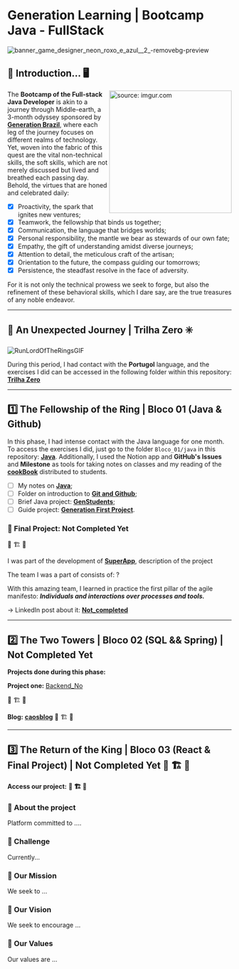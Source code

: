 
# Generation Learning | Bootcamp Java - FullStack

![banner_game_designer_neon_roxo_e_azul__2_-removebg-preview](https://github.com/caoslourenco/Generation_Bootcamp_Java/assets/18141491/3a715360-bad3-42e4-b63f-add4799b2c47)


## 🚪 Introduction...  🖥️ 
 
<img align="right" src="https://github.com/caoslourenco/Generation_Bootcamp_Java/assets/18141491/30adae0d-e7c3-462a-af25-32df125626e8" title="source: imgur.com" width="275px" />
   


The **Bootcamp of the Full-stack Java Developer** is akin to a journey through Middle-earth, a 3-month odyssey sponsored by [**Generation Brazil**](https://brazil.generation.org/), where each leg of the journey focuses on different realms of technology. Yet, woven into the fabric of this quest are the vital non-technical skills, the soft skills, which are not merely discussed but lived and breathed each passing day. Behold, the virtues that are honed and celebrated daily:

- [x] Proactivity, the spark that ignites new ventures;
- [x] Teamwork, the fellowship that binds us together;
- [x] Communication, the language that bridges worlds;
- [x] Personal responsibility, the mantle we bear as stewards of our own fate;
- [x] Empathy, the gift of understanding amidst diverse journeys;
- [x] Attention to detail, the meticulous craft of the artisan;
- [x] Orientation to the future, the compass guiding our tomorrows;
- [x] Persistence, the steadfast resolve in the face of adversity.

For it is not only the technical prowess we seek to forge, but also the refinement of these behavioral skills, which I dare say, are the true treasures of any noble endeavor.


***


## 🚪 An Unexpected Journey | Trilha Zero ✳️
![RunLordOfTheRingsGIF](https://github.com/caoslourenco/Generation_Bootcamp_Java/assets/18141491/5d9cc280-943a-4cb6-bbb9-8e62f3022e4e)

During this period, I had contact with the **Portugol** language, and the exercises I did can be accessed in the following folder within this repository: [**Trilha Zero**](https://github.com/generationBrazil-bootcamp/tree/main/trilha_zero)



 
***

## 1️⃣ The Fellowship of the Ring | Bloco 01 (Java & Github)
 
In this phase, I had intense contact with the Java language for one month. To access the exercises I did, just go to the folder `Bloco_01/java` in this repository:
[**Java**](https://github.com/generationBrazil-bootcamp/tree/main/bloco_01).
Additionally, I used the Notion app and **GitHub's Issues** and **Milestone** as tools for taking notes on classes and my reading of the [**cookBook**](https://github.com/rafaelq80/cookbook_java) distributed to students.
- [ ] My notes on [**Java**](https://github.com/generationBrazil-bootcamp/milestone/2?closed=1);
- [ ] Folder on introduction to [**Git and Github**](https://github.com/generationBrazil-bootcamp/tree/main/bloco_01/aulagit);
- [ ] Brief Java project: [**GenStudents**](https://github.com/generation-bootcamp/tree/main/bloco_01/java/GeStudents);
- [ ] Guide project: [**Generation First Project**](https://github.com/ContaBancaria).

### 🚧 Final Project: Not Completed Yet

🚧 🏗️ 🚧

I was part of the development of [**SuperApp**](https://github.com/SuperEats65/tree/main), description of the project

The team I was a part of consists of: ?

With this amazing team, I learned in practice the first pillar of the agile manifesto: **_Individuals and interactions over processes and tools._**

→ LinkedIn post about it: [**Not_completed**](https://www.linkedin.com/camilla-lourenco)

***

## 2️⃣ The Two Towers | Bloco 02 (SQL && Spring) | Not Completed Yet

**Projects done during this phase:**

**Project one:** [Backend_No](https://github.com/Backend_gameStore)

🚧 🏗️ 🚧

**Blog:** **[caosblog](https://blog-pessoal--sandy.vercel.app/login)**
🚧 🏗️ 🚧

***

## 3️⃣ The Return of the King | Bloco 03 (React & Final Project) | Not Completed Yet 🚧 🏗️ 🚧
 

**Access our project:** **🚧 🏗️ 🚧**


### 🌱 About the project
Platform committed to ....

### 🚀 Challenge
Currently...

### 🎯 Our Mission
We seek to ...

### 💪 Our Vision
 We seek to encourage ...

### 📜 Our Values
Our values ​​are ...
